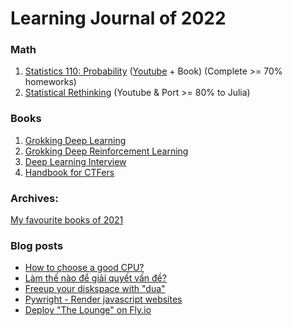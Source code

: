 # Learning Journal of 2022

### Math

1. [Statistics 110: Probability](https://projects.iq.harvard.edu/stat110/home) ([Youtube](https://www.youtube.com/watch?v=KbB0FjPg0mw&list=PL2SOU6wwxB0uwwH80KTQ6ht66KWxbzTIo) + Book) (Complete >= 70% homeworks)
2. [Statistical Rethinking](https://github.com/rmcelreath/stat_rethinking_2022) (Youtube & Port >= 80% to Julia)

### Books

1. [Grokking Deep Learning](https://www.manning.com/books/grokking-deep-learning)
2. [Grokking Deep Reinforcement Learning](https://www.manning.com/books/grokking-deep-reinforcement-learning)
3. [Deep Learning Interview](https://arxiv.org/abs/2201.00650)
4. [Handbook for CTFers](https://books.google.com.vn/books/about/Handbook_for_CTFers.html?id=2YrhzgEACAAJ&source=kp_book_description&redir_esc=y)

### Archives:

[My favourite books of 2021](https://github.com/tudoanh/tudoanh/blob/0747ce23f18f41be96442c5751fd2f116e4678f0/README.md)

### Blog posts
<!-- BLOG-POST-LIST:START -->
- [How to choose a good CPU?](https://doanhtu.com/article/how-to-choose-a-good-cpu/)
- [Làm thế nào để giải quyết vấn đề?](https://doanhtu.com/article/lam-the-nao-de-giai-quyet-van-de/)
- [Freeup your diskspace with &quot;dua&quot;](https://doanhtu.com/article/freeup-your-diskspace-with-dua/)
- [Pywright - Render javascript websites](https://doanhtu.com/article/pywright-render-javascript-websites/)
- [Deploy &quot;The Lounge&quot; on Fly.io](https://doanhtu.com/article/deploy-the-lounge-on-flyio/)
<!-- BLOG-POST-LIST:END -->
